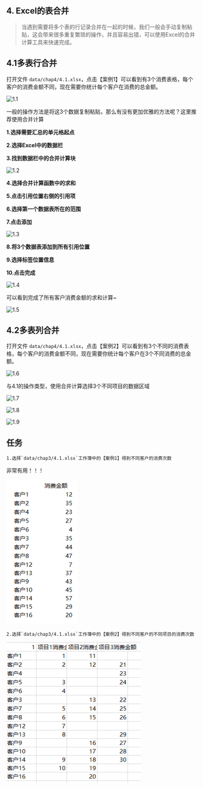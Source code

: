 ## 4. Excel的表合并

> 当遇到需要将多个表的行记录合并在一起的时候，我们一般会手动复制粘贴，这会带来很多重复繁琐的操作，并且容易出错，可以使用Excel的合并计算工具来快速完成。

## 4.1多表行合并

打开文件 `data/chap4/4.1.xlsx`，点击【案例1】可以看到有3个消费表格，每个客户的消费金额不同，现在需要你统计每个客户在消费的总金额。

![1.1](./images/chap4/1.1.png)

一般的操作方法是将这3个数据复制粘贴，那么有没有更加优雅的方法呢？这里推荐使用合并计算

**1.选择需要汇总的单元格起点**

**2.选择Excel中的数据栏**

**3.找到数据栏中的合并计算块**

![1.2](./images/chap4/1.2.png)

**4.选择合并计算函数中的求和**

**5.点击引用位置右侧的引用项**

**6.选择第一个数据表所在的范围**

**7.点击添加**

![1.3](./images/chap4/1.3.png)

**8.将3个数据表添加到所有引用位置**

**9.选择标签位置信息**

**10.点击完成**

![1.4](./images/chap4/1.4.png)

可以看到完成了所有客户消费金额的求和计算~

![1.5](./images/chap4/1.5.png)

## 4.2多表列合并

打开文件 `data/chap4/4.1.xlsx`，点击【案例2】可以看到有3个不同的消费表格，每个客户的消费金额不同，现在需要你统计每个客户在3个不同消费的总金额。

![1.6](./images/chap4/1.6.png)

与4.1的操作类型，使用合并计算选择3个不同项目的数据区域

![1.7](./images/chap4/1.7.png)

![1.8](./images/chap4/1.8.png)

![1.9](./images/chap4/1.9.png)

## 任务

    1.选择`data/chap3/4.1.xlsx`工作簿中的【案例1】得到不同客户的消费次数

非常有用！！！

![3-1](./images/chap3/3-1.png)


    2.选择`data/chap3/4.1.xlsx`工作簿中的【案例2】得到不同客户的不同项目的消费次数

![3-2](./images/chap3/3-2.png)